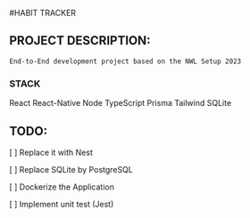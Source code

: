 #HABIT TRACKER

## PROJECT DESCRIPTION:

    End-to-End development project based on the NWL Setup 2023

### STACK

React
React-Native
Node
TypeScript
Prisma
Tailwind
SQLite

## TODO:

 <p> [ ] Replace it with Nest  </p>
 <p> [ ] Replace SQLite by PostgreSQL </p>
 <p> [ ] Dockerize the Application </p>
 <p> [ ] Implement unit test (Jest) </p>
